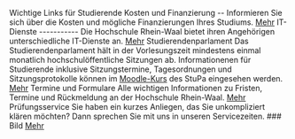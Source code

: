  Wichtige Links für Studierende  Kosten und Finanzierung -- Informieren Sie sich über die Kosten und mögliche Finanzierungen Ihres Studiums. [Mehr](/de/studium/studierende/kosten-und-finanzierung) IT\-Dienste ----------- Die Hochschule Rhein\-Waal bietet ihren Angehörigen unterschiedliche IT\-Dienste an. [Mehr](/de/hochschule/einrichtungen/it-dienste) Studierendenparlament  Das Studierendenparlament hält in der Vorlesungszeit mindestens einmal monatlich hochschulöffentliche Sitzungen ab. Informationenen für Studierende inklusive Sitzungstermine, Tagesordnungen und Sitzungsprotokolle können im [Moodle\-Kurs](https://moodle.hochschule-rhein-waal.de/course/view.php?id=728) des StuPa eingesehen werden. [Mehr](/de/hochschule/organisation/studierendenparlament) Termine und Formulare  Alle wichtigen Informationen zu Fristen, Termine und Rückmeldung an der Hochschule Rhein\-Waal. [Mehr](/de/studium/studierende/termine-und-formulare) Prüfungsservice  Sie haben ein kurzes Anliegen, das Sie unkompliziert klären möchten? Dann sprechen Sie mit uns in unseren Servicezeiten.  ### Bild [Mehr](/de/studium/studierende/pruefungsservice) 